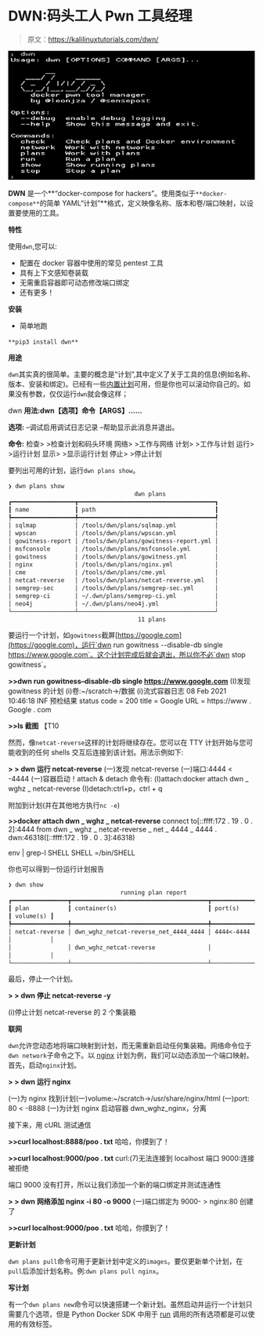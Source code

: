 # DWN:码头工人 Pwn 工具经理

> 原文：<https://kalilinuxtutorials.com/dwn/>

[![DWN : A Docker Pwn Tool Manager](img//dbc0312ca93dd50e2c49501087fc7dee.png "DWN : A Docker Pwn Tool Manager")](https://1.bp.blogspot.com/-DJwX_J3wKmM/YHxyu6J4r_I/AAAAAAAAIw8/FyUBoS0TqiAHEHs8DWR2IWxftYMUHROGQCLcBGAsYHQ/s728/dwn%25281%2529.png)

**DWN** 是一个**“docker-compose for hackers”。使用类似于`**docker-compose**`的简单 YAML“计划”**格式，定义映像名称、版本和卷/端口映射，以设置要使用的工具。

**特性**

使用`dwn`,您可以:

*   配置在 docker 容器中使用的常见 pentest 工具
*   具有上下文感知卷装载
*   无需重启容器即可动态修改端口绑定
*   还有更多！

**安装**

*   简单地跑

`**pip3 install dwn**`

**用途**

`dwn`其实真的很简单。主要的概念是“计划”,其中定义了关于工具的信息(例如名称、版本、安装和绑定)。已经有一些[内置计划](https://github.com/sensepost/dwn/blob/master/plans)可用，但是你也可以滚动你自己的。如果没有参数，仅仅运行`dwn`就会像这样；

dwn
**用法:dwn【选项】命令【ARGS】……**

**选项:**
–调试启用调试日志记录
–帮助显示此消息并退出。

**命令:**
检查> >检查计划和码头环境
网络> >工作与网络
计划> >工作与计划
运行> >运行计划
显示> >显示运行计划
停止> >停止计划

要列出可用的计划，运行`dwn plans show`。

```
❯ dwn plans show
                                    dwn plans
┏━━━━━━━━━━━━━━━━━━┳━━━━━━━━━━━━━━━━━━━━━━━━━━━━━━━━━━━━━━━┓
┃ name             ┃ path                                  ┃
┡━━━━━━━━━━━━━━━━━━╇━━━━━━━━━━━━━━━━━━━━━━━━━━━━━━━━━━━━━━━┩
│ sqlmap           │ /tools/dwn/plans/sqlmap.yml           │
│ wpscan           │ /tools/dwn/plans/wpscan.yml           │
│ gowitness-report │ /tools/dwn/plans/gowitness-report.yml │
│ msfconsole       │ /tools/dwn/plans/msfconsole.yml       │
│ gowitness        │ /tools/dwn/plans/gowitness.yml        │
│ nginx            │ /tools/dwn/plans/nginx.yml            │
│ cme              │ /tools/dwn/plans/cme.yml              │
│ netcat-reverse   │ /tools/dwn/plans/netcat-reverse.yml   │
│ semgrep-sec      │ /tools/dwn/plans/semgrep-sec.yml      │
│ semgrep-ci       │ ~/.dwn/plans/semgrep-ci.yml           │
│ neo4j            │ ~/.dwn/plans/neo4j.yml                │
└──────────────────┴───────────────────────────────────────┘
                                     11 plans 
```

要运行一个计划，如`gowitness`截屏[https://google.com](https://google.com)，运行`dwn run gowitness --disable-db single https://www.google.com`。这个计划完成后就会退出，所以你不必`dwn stop gowitness`。

**>>dwn run gowitness–disable-db single https://www.google.com**
(I)发现 gowitness 的计划
(i)卷:~/scratch->/数据
(i)流式容器日志
08 Feb 2021 10:46:18 INF 预检结果 status code = 200 title = Google URL = https://www . Google . com

**>>ls 截图** 【T10

然而，像`netcat-reverse`这样的计划将继续存在。您可以在 TTY 计划开始与您可能收到的任何 shells 交互后连接到该计划。用法示例如下:

**> > dwn 运行 netcat-reverse**
(一)发现 netcat-reverse
(一)端口:4444 < -4444
(一)容器启动！attach & detach 命令有:
(I)attach:docker attach dwn _ wghz _ netcat-reverse
(I)detach:ctrl+p，ctrl + q

附加到计划(并在其他地方执行`nc -e`)

**>>docker attach dwn _ wghz _ netcat-reverse**
connect to[::ffff:172 . 19 . 0 . 2]:4444 from dwn _ wghz _ netcat-reverse _ net _ 4444 _ 4444 . dwn:46318([::ffff:172 . 19 . 0 . 3]:46318)

env | grep-I SHELL
SHELL =/bin/SHELL

你也可以得到一份运行计划报告

```
❯ dwn show
                                running plan report
┏━━━━━━━━━━━━━━━━┳━━━━━━━━━━━━━━━━━━━━━━━━━━━━━━━━━━━━━━━┳━━━━━━━━━━━━┳━━━━━━━━━━━┓
┃ plan           ┃ container(s)                          ┃ port(s)    ┃ volume(s) ┃
┡━━━━━━━━━━━━━━━━╇━━━━━━━━━━━━━━━━━━━━━━━━━━━━━━━━━━━━━━━╇━━━━━━━━━━━━╇━━━━━━━━━━━┩
│ netcat-reverse │ dwn_wghz_netcat-reverse_net_4444_4444 │ 4444<-4444 │           │
│                │ dwn_wghz_netcat-reverse               │            │           │
└────────────────┴───────────────────────────────────────┴────────────┴───────────┘ 
```

最后，停止一个计划。

**> > dwn 停止 netcat-reverse -y**

(i)停止计划 netcat-reverse 的 2 个集装箱

**联网**

`dwn`允许您动态地将端口映射到计划，而无需重新启动任何集装箱。网络命令位于`dwn network`子命令之下。以 [nginx](https://github.com/sensepost/dwn/blob/master/plans/nginx.yml) 计划为例，我们可以动态添加一个端口映射。首先，启动`nginx`计划。

**> > dwn 运行 nginx**

(一)为 nginx
找到计划(一)volume:~/scratch->/usr/share/nginx/html
(一)port: 80 < -8888
(一)为计划 nginx 启动容器 dwn_wghz_nginx，分离

接下来，用 cURL 测试通信

**>>curl localhost:8888/poo . txt**
哈哈，你摸到了！

**>>curl localhost:9000/poo . txt**
curl:(7)无法连接到 localhost 端口 9000:连接被拒绝

端口 9000 没有打开，所以让我们添加一个新的端口绑定并测试连通性

**> > dwn 网络添加 nginx -i 80 -o 9000**
(一)端口绑定为 9000- > nginx:80 创建了

**>>curl localhost:9000/poo . txt**
哈哈，你摸到了！

**更新计划**

`dwn plans pull`命令可用于更新计划中定义的`images`。要仅更新单个计划，在`pull`后添加计划名称。例:`dwn plans pull nginx`。

**写计划**

有一个`dwn plans new`命令可以快速搭建一个新计划。虽然启动并运行一个计划只需要几个选项，但是 Python Docker SDK 中用于 [run](https://docker-py.readthedocs.io/en/stable/containers.html#docker.models.containers.ContainerCollection.run) 调用的所有选项都是可以使用的有效标签。